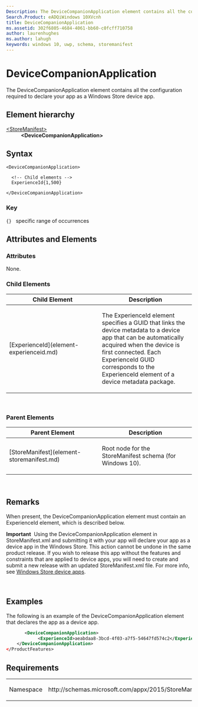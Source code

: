 ```yaml
---
Description: The DeviceCompanionApplication element contains all the configuration required to declare your app as a Windows Store device app.
Search.Product: eADQiWindows 10XVcnh
title: DeviceCompanionApplication
ms.assetid: 302f6805-4684-4061-bb60-c0fcff710758
author: laurenhughes
ms.author: lahugh
keywords: windows 10, uwp, schema, storemanifest
---
```


# DeviceCompanionApplication


The DeviceCompanionApplication element contains all the configuration required to declare your app as a Windows Store device app.

## Element hierarchy

<dl>
<dt><a href="element-storemanifest.md">&lt;StoreManifest&gt;</a></dt>
<dd><b>&lt;DeviceCompanionApplication&gt;</b></dd>
</dl>

## Syntax

``` syntax
<DeviceCompanionApplication>

  <!-- Child elements -->
  ExperienceId{1,500}

</DeviceCompanionApplication>
```

### Key

`{}`   specific range of occurrences
## Attributes and Elements


### Attributes

None.

### Child Elements

<table>
<colgroup>
<col width="50%" />
<col width="50%" />
</colgroup>
<thead>
<tr class="header">
<th>Child Element</th>
<th>Description</th>
</tr>
</thead>
<tbody>
<tr class="odd">
<td>[ExperienceId](element-experienceid.md)</td>
<td><p>The ExperienceId element specifies a GUID that links the device metadata to a device app that can be automatically acquired when the device is first connected. Each ExperienceId GUID corresponds to the ExperienceId element of a device metadata package.</p></td>
</tr>
</tbody>
</table>

 

### Parent Elements

<table>
<colgroup>
<col width="50%" />
<col width="50%" />
</colgroup>
<thead>
<tr class="header">
<th>Parent Element</th>
<th>Description</th>
</tr>
</thead>
<tbody>
<tr class="odd">
<td>[StoreManifest](element-storemanifest.md)</td>
<td><p>Root node for the StoreManifest schema (for Windows 10).</p></td>
</tr>
</tbody>
</table>

 

## Remarks

When present, the DeviceCompanionApplication element must contain an ExperienceId element, which is described below.

**Important**  Using the DeviceCompanionApplication element in StoreManifest.xml and submitting it with your app will declare your app as a device app in the Windows Store. This action cannot be undone in the same product release. If you wish to release this app without the features and constraints that are applied to device apps, you will need to create and submit a new release with an updated StoreManifest.xml file. For more info, see [Windows Store device apps](http://go.microsoft.com/fwlink/?LinkID=301381).

 

## Examples

The following is an example of the DeviceCompanionApplication element that declares the app as a device app.

```XML
       <DeviceCompanionApplication>
            <ExperienceId>aeabdaa8-3bcd-4f03-a7f5-54647fd574c2</ExperienceId>
    </DeviceCompanionApplication>   
</ProductFeatures>
```

## Requirements

<table>
<colgroup>
<col width="50%" />
<col width="50%" />
</colgroup>
<tbody>
<tr class="odd">
<td><p>Namespace</p></td>
<td><p>http://schemas.microsoft.com/appx/2015/StoreManifest</p></td>
</tr>
</tbody>
</table>

 

 



